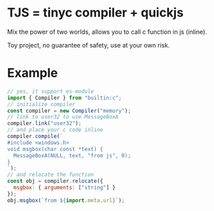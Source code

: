# TJS = tinyc compiler + quickjs

Mix the power of two worlds, allows you to call c function in js (inline).

Toy project, no guarantee of safety, use at your own risk.

# Example

```js
// yes, it support es-module
import { Compiler } from "builtin:c";
// initialize compiler
const compiler = new Compiler("memory");
// link to user32 to use MessageBoxA
compiler.link("user32");
// and place your c code inline
compiler.compile(`
#include <windows.h>
void msgbox(char const *text) {
  MessageBoxA(NULL, text, "from js", 0);
}
`);
// and relocate the function
const obj = compiler.relocate({
  msgbox: { arguments: ["string"] }
});
obj.msgbox(`from ${import.meta.url}`);
```